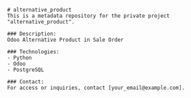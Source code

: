 
    # alternative_product
    This is a metadata repository for the private project "alternative_product".

    ### Description:
    Odoo Alternative Product in Sale Order

    ### Technologies:
    - Python
    - Odoo
    - PostgreSQL

    ### Contact:
    For access or inquiries, contact [your_email@example.com].
    